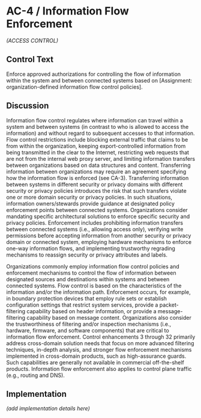 # AC-4 / Information Flow Enforcement

_(ACCESS CONTROL)_

## Control Text

Enforce approved authorizations for controlling the flow of information within the system and between connected systems based on [Assignment: organization-defined information flow control policies].

## Discussion

Information flow control regulates where information can travel within a system and between systems (in contrast to who is allowed to access the information) and without regard to subsequent accesses to that information. Flow control restrictions include blocking external traffic that claims to be from within the organization, keeping export-controlled information from being transmitted in the clear to the Internet, restricting web requests that are not from the internal web proxy server, and limiting information transfers between organizations based on data structures and content. Transferring information between organizations may require an agreement specifying how the information flow is enforced (see CA-3). Transferring information between systems in different security or privacy domains with different security or privacy policies introduces the risk that such transfers violate one or more domain security or privacy policies. In such situations, information owners/stewards provide guidance at designated policy enforcement points between connected systems. Organizations consider mandating specific architectural solutions to enforce specific security and privacy policies. Enforcement includes prohibiting information transfers between connected systems (i.e., allowing access only), verifying write permissions before accepting information from another security or privacy domain or connected system, employing hardware mechanisms to enforce one-way information flows, and implementing trustworthy regrading mechanisms to reassign security or privacy attributes and labels.

Organizations commonly employ information flow control policies and enforcement mechanisms to control the flow of information between designated sources and destinations within systems and between connected systems. Flow control is based on the characteristics of the information and/or the information path. Enforcement occurs, for example, in boundary protection devices that employ rule sets or establish configuration settings that restrict system services, provide a packet-filtering capability based on header information, or provide a message-filtering capability based on message content. Organizations also consider the trustworthiness of filtering and/or inspection mechanisms (i.e., hardware, firmware, and software components) that are critical to information flow enforcement. Control enhancements 3 through 32 primarily address cross-domain solution needs that focus on more advanced filtering techniques, in-depth analysis, and stronger flow enforcement mechanisms implemented in cross-domain products, such as high-assurance guards. Such capabilities are generally not available in commercial off-the-shelf products. Information flow enforcement also applies to control plane traffic (e.g., routing and DNS).

## Implementation

_(add implementation details here)_